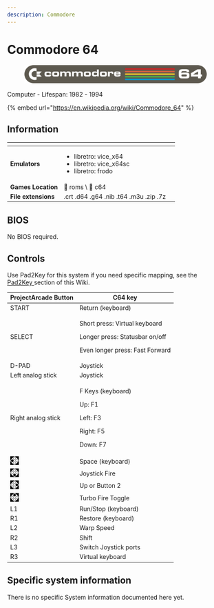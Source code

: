 ```yaml
---
description: Commodore
---
```


# Commodore 64

<figure><img src="https://raw.githubusercontent.com/fabricecaruso/es-theme-carbon/52ff37c9e265587d006945a2ba695b5a962b3a3d/art/logos/c64.svg" alt=""><figcaption></figcaption></figure>

Computer - Lifespan: 1982 - 1994

{% embed url="https://en.wikipedia.org/wiki/Commodore_64" %}

## Information

<table data-header-hidden><thead><tr><th></th><th></th><th data-hidden></th></tr></thead><tbody><tr><td><strong>Emulators</strong></td><td><ul><li>libretro: vice_x64</li><li>libretro: vice_x64sc</li><li>libretro: frodo</li></ul></td><td></td></tr><tr><td><strong>Games Location</strong></td><td><span data-gb-custom-inline data-tag="emoji" data-code="1f4c1">📁</span> roms \ <span data-gb-custom-inline data-tag="emoji" data-code="1f4c2">📂</span> c64</td><td></td></tr><tr><td><strong>File extensions</strong></td><td>.crt .d64 .g64 .nib .t64 .m3u .zip .7z</td><td></td></tr></tbody></table>

## BIOS

No BIOS required.

## Controls

Use Pad2Key for this system if you need specific mapping, see the [Pad2Key ](../../../../controllers/pad2key.md)section of this Wiki.

| ProjectArcade Button                                          | C64 key                                                                                                           |
| -------------------------------------------------------- | ----------------------------------------------------------------------------------------------------------------- |
| START                                                    | Return (keyboard)                                                                                                 |
| SELECT                                                   | <p>Short press: Virtual keyboard </p><p>Longer press: Statusbar on/off </p><p>Even longer press: Fast Forward</p> |
| D-PAD                                                    | Joystick                                                                                                          |
| Left analog stick                                        | Joystick                                                                                                          |
| Right analog stick                                       | <p>F Keys (keyboard) </p><p>Up: F1 </p><p>Left: F3 </p><p>Right: F5 </p><p>Down: F7</p>                           |
| ![](<../../../../.gitbook/assets/image (2) (1) (1).png>) | Space (keyboard)                                                                                                  |
| ![](<../../../../.gitbook/assets/image (1) (2) (1).png>) | Joystick Fire                                                                                                     |
| ![](<../../../../.gitbook/assets/image (4) (1).png>)     | Up or Button 2                                                                                                    |
| ![](<../../../../.gitbook/assets/image (3) (1) (2).png>) | Turbo Fire Toggle                                                                                                 |
| L1                                                       | Run/Stop (keyboard)                                                                                               |
| R1                                                       | Restore (keyboard)                                                                                                |
| L2                                                       | Warp Speed                                                                                                        |
| R2                                                       | Shift                                                                                                             |
| L3                                                       | Switch Joystick ports                                                                                             |
| R3                                                       | Virtual keyboard                                                                                                  |

## Specific system information

There is no specific System information documented here yet.
